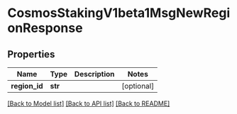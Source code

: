 # CosmosStakingV1beta1MsgNewRegionResponse

## Properties
Name | Type | Description | Notes
------------ | ------------- | ------------- | -------------
**region_id** | **str** |  | [optional] 

[[Back to Model list]](../README.md#documentation-for-models) [[Back to API list]](../README.md#documentation-for-api-endpoints) [[Back to README]](../README.md)

